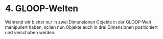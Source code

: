 # 4. GLOOP-Welten

Während wir bisher nur in zwei Dimensionen Objekte in der GLOOP-Welt manipuliert haben, sollen nun Objekte auch in drei Dimensionen positioniert und verschoben werden.

